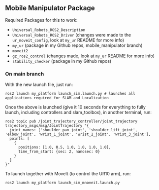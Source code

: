 ## Mobile Manipulator Package
Required Packages for this to work: 
- `Universal_Robots_ROS2_Description` 
- `Universal_Robots_ROS2_Driver` (changes were made to the `ur_moveit_config`, look at `my_ur` README for more info)
- `my_ur` (package in my Github repos, mobile_manipulator branch)
- `moveit2` 
- `gz_ros2_control` (changes made, look at `my_ur` README for more info)
- `stability_checker` (package in my Github repos)

### On main branch
With the new launch file, just run:
```
ros2 launch my_platform launch_sim.launch.py # launches all applications required for SLAM and Localization
```

Once the above is launched (give it 10 seconds for everything to fully launch, including controllers and slam_toolbox),
in another terminal, run:
```
ros2 topic pub /joint_trajectory_controller/joint_trajectory trajectory_msgs/msg/JointTrajectory "{
  joint_names: ['shoulder_pan_joint', 'shoulder_lift_joint', 'elbow_joint', 'wrist_1_joint', 'wrist_2_joint', 'wrist_3_joint'],
  points: [
    {                                           
      positions: [1.0, 0.5, 1.0, 1.0, 1.0, 1.0],
      time_from_start: {sec: 2, nanosec: 0}
    }
  ]
}"
```

To launch together with MoveIt (to control the UR10 arm), run:
```
ros2 launch my_platform launch_sim_mnoveit.launch.py
```
